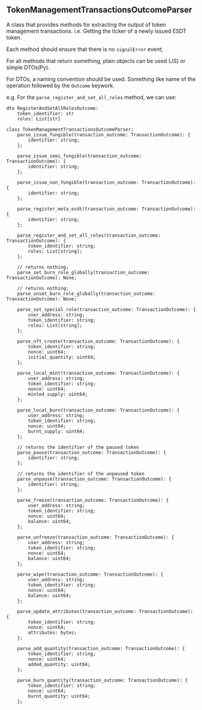 ## TokenManagementTransactionsOutcomeParser

A class that provides methods for extracting the output of token management transactions.
i.e. Getting the ticker of a newly issued ESDT token.

Each method should ensure that there is no `signalError` event;

For all methods that return something, plain objects can be used (JS) or simple DTOs(Py).

For DTOs, a naming convention should be used. Something like name of the operation followed by the `Outcome` keywork.

e.g.
For the `parse_register_and_set_all_roles` method, we can use:
```
dto RegisterAndSetAllRolesOutcome:
    token_identifier: str
    roles: List[str]
```

```
class TokenManagementTransactionsOutcomeParser:
    parse_issue_fungible(transaction_outcome: TransactionOutcome): {
        identifier: string;
    };

    parse_issue_semi_fungible(transaction_outcome: TransactionOutcome): {
        identifier: string;
    };

    parse_issue_non_fungible(transaction_outcome: TransactionOutcome): {
        identifier: string;
    };

    parse_register_meta_esdt(transaction_outcome: TransactionOutcome): {
        identifier: string;
    };

    parse_register_and_set_all_roles(transaction_outcome: TransactionOutcome): {
        token_identifier: string;
        roles: List[string];
    };

    // returns nothing;
    parse_set_burn_role_globally(transaction_outcome: TransactionOutcome): None;

    // returns nothing;
    parse_unset_burn_role_globally(transaction_outcome: TransactionOutcome): None;

    parse_set_special_role(transaction_outcome: TransactionOutcome): {
        user_address: string;
        token_identifier: string;
        roles: List[string];
    };

    parse_nft_create(transaction_outcome: TransactionOutcome): {
        token_identifier: string;
        nonce: uint64;
        initial_quantity: uint64;
    };

    parse_local_mint(transaction_outcome: TransactionOutcome): {
        user_address: string;
        token_identifier: string;
        nonce: uint64;
        minted_supply: uint64;
    };

    parse_local_burn(transaction_outcome: TransactionOutcome): {
        user_address: string;
        token_identifier: string;
        nonce: uint64;
        burnt_supply: uint64;
    };

    // returns the identifier of the paused token
    parse_pause(transaction_outcome: TransactionOutcome): {
        identifier: string;
    };

    // returns the identifier of the unpaused token
    parse_unpause(transaction_outcome: TransactionOutcome): {
        identifier: string;
    };

    parse_freeze(transaction_outcome: TransactionOutcome): {
        user_address: string;
        token_identifier: string;
        nonce: uint64;
        balance: uint64;
    };

    parse_unfreeze(transaction_outcome: TransactionOutcome): {
        user_address: string;
        token_identifier: string;
        nonce: uint64;
        balance: uint64;
    };

    parse_wipe(transaction_outcome: TransactionOutcome): {
        user_address: string;
        token_identifier: string;
        nonce: uint64;
        balance: uint64;
    };

    parse_update_attributes(transaction_outcome: TransactionOutcome): {
        token_identifier: string;
        nonce: uint64;
        attributes: bytes;
    };

    parse_add_quantity(transaction_outcome: TransactionOutcome): {
        token_identifier: string;
        nonce: uint64;
        added_quantity: uint64;
    };

    parse_burn_quantity(transaction_outcome: TransactionOutcome): {
        token_identifier: string;
        nonce: uint64;
        burnt_quantity: uint64;
    };
```
